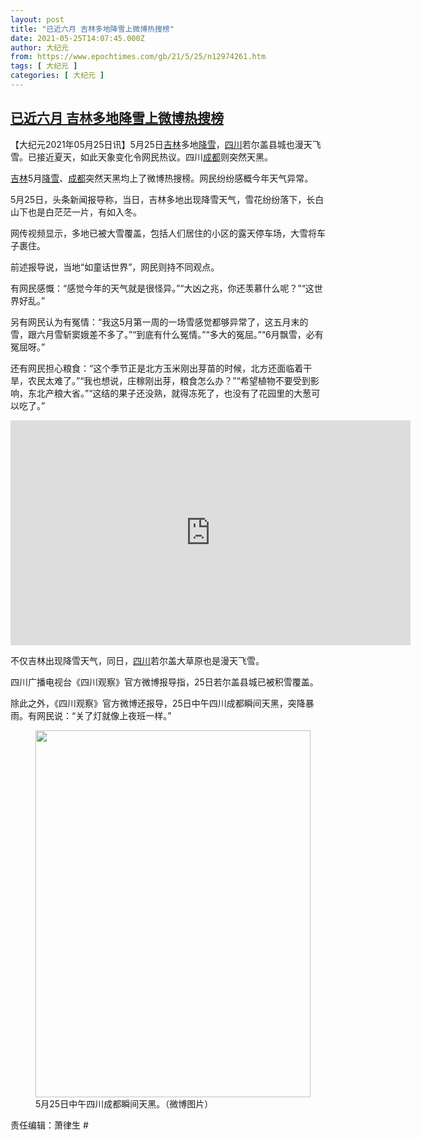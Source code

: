 ```yaml
---
layout: post
title: "已近六月 吉林多地降雪上微博热搜榜"
date: 2021-05-25T14:07:45.000Z
author: 大纪元
from: https://www.epochtimes.com/gb/21/5/25/n12974261.htm
tags: [ 大纪元 ]
categories: [ 大纪元 ]
---
```

<!--1621951665000-->
[已近六月 吉林多地降雪上微博热搜榜](https://www.epochtimes.com/gb/21/5/25/n12974261.htm)
------

<div>
<p>【大纪元2021年05月25日讯】5月25日<a href="https://www.epochtimes.com/gb/tag/%E5%90%89%E6%9E%97.html">吉林</a>多地<a href="https://www.epochtimes.com/gb/tag/%E9%99%8D%E9%9B%AA.html">降雪</a>，<a href="https://www.epochtimes.com/gb/tag/%E5%9B%9B%E5%B7%9D.html">四川</a>若尔盖县城也漫天飞雪。已接近夏天，如此天象变化令网民热议。四川<a href="https://www.epochtimes.com/gb/tag/%E6%88%90%E9%83%BD.html">成都</a>则突然天黑。</p><p><a href="https://www.epochtimes.com/gb/tag/%E5%90%89%E6%9E%97.html">吉林</a>5月<a href="https://www.epochtimes.com/gb/tag/%E9%99%8D%E9%9B%AA.html">降雪</a>、<a href="https://www.epochtimes.com/gb/tag/%E6%88%90%E9%83%BD.html">成都</a>突然天黑均上了微博热搜榜。网民纷纷感概今年天气异常。</p><p>5月25日，头条新闻报导称，当日，吉林多地出现降雪天气，雪花纷纷落下，长白山下也是白茫茫一片，有如入冬。</p><p>网传视频显示，多地已被大雪覆盖，包括人们居住的小区的露天停车场，大雪将车子裹住。</p><p>前述报导说，当地“如童话世界”，网民则持不同观点。</p><p>有网民感慨：“感觉今年的天气就是很怪异。”“大凶之兆，你还羡慕什么呢？”“这世界好乱。”</p><p>另有网民认为有冤情：“我这5月第一周的一场雪感觉都够异常了，这五月末的雪，跟六月雪斩窦娥差不多了。”“到底有什么冤情。”“多大的冤屈。”“6月飘雪，必有冤屈呀。”</p><p>还有网民担心粮食：“这个季节正是北方玉米刚出芽苗的时候，北方还面临着干旱，农民太难了。”“我也想说，庄稼刚出芽，粮食怎么办？”“希望植物不要受到影响，东北产粮大省。”“这结的果子还没熟，就得冻死了，也没有了花园里的大葱可以吃了。”</p><p style="text-align: center;"><iframe src="https://www.youmaker.com/embed/36cafd99-edc8-4a5f-922e-40f9c9151a2f?r=16x9&amp;d=25" width="640" height="360" frameborder="0" allowfullscreen="allowfullscreen" data-mce-fragment="1"></iframe></p><p>不仅吉林出现降雪天气，同日，<a href="https://www.epochtimes.com/gb/tag/%E5%9B%9B%E5%B7%9D.html">四川</a>若尔盖大草原也是漫天飞雪。</p><p>四川广播电视台《四川观察》官方微博报导指，25日若尔盖县城已被积雪覆盖。</p><p>除此之外，《四川观察》官方微博还报导，25日中午四川成都瞬间天黑，突降暴雨。有网民说：“关了灯就像上夜班一样。”</p><figure id="attachment_12974713" aria-describedby="caption-attachment-12974713" style="width: 440px" class="wp-caption aligncenter"><a target="_blank" href="https://i.epochtimes.com/assets/uploads/2021/05/id12974713-chengdu.jpg"><img class="size-full wp-image-12974713" src="https://i.epochtimes.com/assets/uploads/2021/05/id12974713-chengdu.jpg" alt="" width="440" height="587" /></a><figcaption id="caption-attachment-12974713" class="wp-caption-text">5月25日中午四川成都瞬间天黑。（微博图片）</figcaption></figure><p>责任编辑：萧律生 #</p>
</div>
